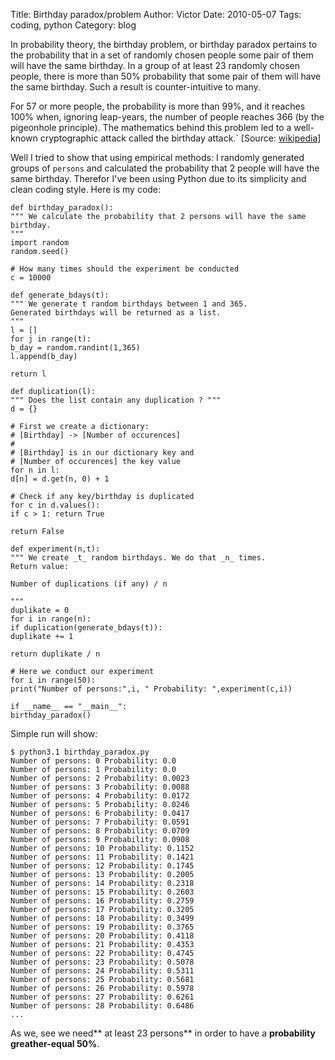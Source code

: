 Title: Birthday paradox/problem
Author: Victor
Date: 2010-05-07
Tags: coding, python
Category: blog

In probability theory, the birthday problem, or birthday paradox pertains to the probability that in a set of randomly chosen people some pair of them will have the same birthday. In a group of at least 23 randomly chosen people, there is more than 50% probability that some pair of them will have the same birthday. Such a result is counter-intuitive to many.

For 57 or more people, the probability is more than 99%, and it reaches 100% when, ignoring leap-years, the number of people reaches 366 (by the pigeonhole principle). The mathematics behind this problem led to a well-known cryptographic attack called the birthday attack.` [Source: [wikipedia][1]]

Well I tried to show that using empirical methods: I randomly generated groups of `persons` and calculated the probability that 2 people will have the same birthday. Therefor I've been using Python due to its simplicity and clean coding style. Here is my code:

~~~.python
def birthday_paradox():
""" We calculate the probability that 2 persons will have the same
birthday.
"""
import random
random.seed()

# How many times should the experiment be conducted
c = 10000

def generate_bdays(t):
""" We generate t random birthdays between 1 and 365.
Generated birthdays will be returned as a list.
"""
l = []
for j in range(t):
b_day = random.randint(1,365)
l.append(b_day)

return l

def duplication(l):
""" Does the list contain any duplication ? """
d = {}

# First we create a dictionary:
# [Birthday] -> [Number of occurences]
#
# [Birthday] is in our dictionary key and
# [Number of occurences] the key value
for n in l:
d[n] = d.get(n, 0) + 1

# Check if any key/birthday is duplicated
for c in d.values():
if c > 1: return True

return False

def experiment(n,t):
""" We create _t_ random birthdays. We do that _n_ times.
Return value:

Number of duplications (if any) / n

"""
duplikate = 0
for i in range(n):
if duplication(generate_bdays(t)):
duplikate += 1

return duplikate / n

# Here we conduct our experiment
for i in range(50):
print("Number of persons:",i, " Probability: ",experiment(c,i))

if __name__ == "__main__":
birthday_paradox()
~~~

Simple run will show:

~~~.shell
$ python3.1 birthday_paradox.py
Number of persons: 0 Probability: 0.0
Number of persons: 1 Probability: 0.0
Number of persons: 2 Probability: 0.0023
Number of persons: 3 Probability: 0.0088
Number of persons: 4 Probability: 0.0172
Number of persons: 5 Probability: 0.0246
Number of persons: 6 Probability: 0.0417
Number of persons: 7 Probability: 0.0591
Number of persons: 8 Probability: 0.0709
Number of persons: 9 Probability: 0.0908
Number of persons: 10 Probability: 0.1152
Number of persons: 11 Probability: 0.1421
Number of persons: 12 Probability: 0.1745
Number of persons: 13 Probability: 0.2005
Number of persons: 14 Probability: 0.2318
Number of persons: 15 Probability: 0.2603
Number of persons: 16 Probability: 0.2759
Number of persons: 17 Probability: 0.3205
Number of persons: 18 Probability: 0.3499
Number of persons: 19 Probability: 0.3765
Number of persons: 20 Probability: 0.4118
Number of persons: 21 Probability: 0.4353
Number of persons: 22 Probability: 0.4745
Number of persons: 23 Probability: 0.5078
Number of persons: 24 Probability: 0.5311
Number of persons: 25 Probability: 0.5681
Number of persons: 26 Probability: 0.5978
Number of persons: 27 Probability: 0.6261
Number of persons: 28 Probability: 0.6486
...
~~~

As we, see we need** at least 23 persons** in order to have a **probability greather-equal 50%**.

 [1]: http://en.wikipedia.org/wiki/Birthday_problem
